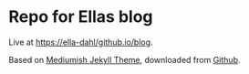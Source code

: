 # Repo for Ellas blog

Live at [https://ella-dahl/github.io/blog](https://ella-dahl.github.io/blog/).

Based on [Mediumish Jekyll Theme](https://wowthemesnet.github.io/mediumish-theme-jekyll/), downloaded from [Github](https://github.com/wowthemesnet/mediumish-theme-jekyll). 


